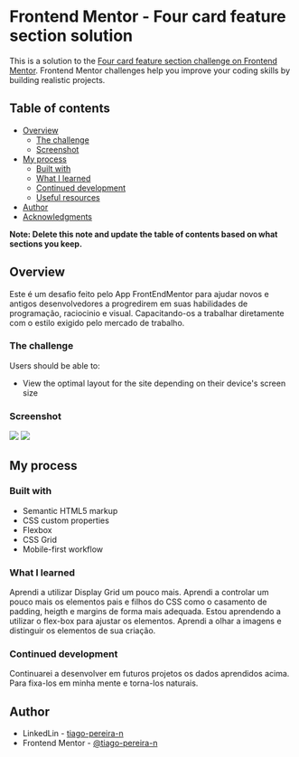 # Frontend Mentor - Four card feature section solution

This is a solution to the [Four card feature section challenge on Frontend Mentor](https://www.frontendmentor.io/challenges/four-card-feature-section-weK1eFYK). Frontend Mentor challenges help you improve your coding skills by building realistic projects. 

## Table of contents

- [Overview](#overview)
  - [The challenge](#the-challenge)
  - [Screenshot](#screenshot)
- [My process](#my-process)
  - [Built with](#built-with)
  - [What I learned](#what-i-learned)
  - [Continued development](#continued-development)
  - [Useful resources](#useful-resources)
- [Author](#author)
- [Acknowledgments](#acknowledgments)

**Note: Delete this note and update the table of contents based on what sections you keep.**

## Overview
Este é um desafio feito pelo App FrontEndMentor para ajudar novos e antigos desenvolvedores a progredirem em suas habilidades de programação, raciocinio e visual. Capacitando-os a trabalhar diretamente com o estilo exigido pelo mercado de trabalho.

### The challenge

Users should be able to:

- View the optimal layout for the site depending on their device's screen size

### Screenshot

![](./images/DesktopViwers.jpg.jpg)
![](./images/MobileViwers.jpg.jpg.jpg)

## My process

### Built with

- Semantic HTML5 markup
- CSS custom properties
- Flexbox
- CSS Grid
- Mobile-first workflow

### What I learned

Aprendi a utilizar Display Grid um pouco mais. Aprendi a controlar um pouco mais os elementos pais e filhos do CSS como o casamento de padding, heigth e margins de forma mais adequada. Estou aprendendo a utilizar o flex-box para ajustar os elementos. Aprendi a olhar a imagens e distinguir os elementos de sua criação.

### Continued development

Continuarei a desenvolver em futuros projetos os dados aprendidos acima. Para fixa-los em minha mente e torna-los naturais.

## Author

- LinkedLin  - [tiago-pereira-n](https://www.linkedin.com/in/tiago-pereira-n/)
- Frontend Mentor - [@tiago-pereira-n](https://www.frontendmentor.io/profile/TigoP)
